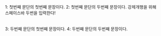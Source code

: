 1: 첫번째 문단의 첫번째 문장이다.
2: 첫번째 문단의 두번째 문장이다.
강제개행을 위해 스페이스바 두번을 입력한다!
</br>
</br>
</br>
3: 두번째 문단의 첫번째 문장이다.
4: 두번째 문단의 두번째 문장이다.
